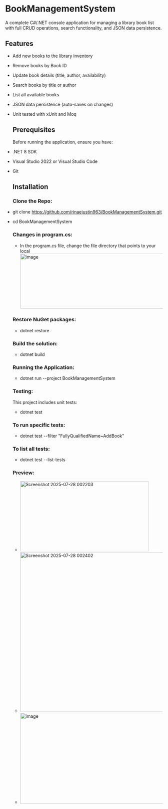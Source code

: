 # BookManagementSystem

A complete C#/.NET console application for managing a library book list with full CRUD operations, search functionality, and JSON data persistence.


## Features

- Add new books to the library inventory
- Remove books by Book ID
- Update book details (title, author, availability)
- Search books by title or author
- List all available books
- JSON data persistence (auto-saves on changes)
- Unit tested with xUnit and Moq

  ## Prerequisites

  Before running the application, ensure you have:
- .NET 8 SDK
- Visual Studio 2022 or Visual Studio Code
- Git

  ## Installation

  ### Clone the Repo:
- git clone https://github.com/rinaejustin963/BookManagementSystem.git
- cd BookManagementSystem

  ### Changes in program.cs:
  - In the program.cs file, change the file directory that points to your local
    <img width="822" height="175" alt="image" src="https://github.com/user-attachments/assets/f8c59ff6-e65c-4343-b631-602de6ff757c" />


  ### Restore NuGet packages:
  - dotnet restore

  ### Build the solution:
  - dotnet build
 
  ### Running the Application:
  - dotnet run --project BookManagementSystem
 
  ### Testing:
  This project includes unit tests:

  - dotnet test
 
  ### To run specific tests:
  - dotnet test --filter "FullyQualifiedName~AddBook"
 
  ### To list all tests:
  - dotnet test --list-tests
 
  ### Preview:
  - <img width="410" height="224" alt="Screenshot 2025-07-28 002203" src="https://github.com/user-attachments/assets/d8b006ca-3c46-4f45-8f77-41012985f364" />
  - <img width="610" height="510" alt="Screenshot 2025-07-28 002402" src="https://github.com/user-attachments/assets/73daff2f-52cb-4354-beb1-e61b354d65d6" />
  - <img width="760" height="290" alt="image" src="https://github.com/user-attachments/assets/d4a426a4-fa01-49ab-8e6b-28cb094d4d60" />


